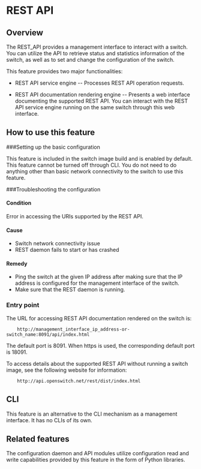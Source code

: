 # REST API

## Overview ##
The REST_API provides a management interface to interact with a switch. You can utilize the API to retrieve status and statistics information of the switch, as well as to set and change the configuration of the switch.

This feature provides two major functionalities:

- REST API service engine -- Processes REST API operation requests.

- REST API documentation rendering engine -- Presents a web interface documenting the supported REST API. You can interact with the REST API service engine running on the same switch through this web interface.

## How to use this feature ##

###Setting up the basic configuration

This feature is included in the switch image build and is enabled by default. This feature cannot be turned off through CLI. You do not need to do anything other than basic network connectivity to the switch to use this feature.

###Troubleshooting the configuration

#### Condition
Error in accessing the URIs supported by the REST API.
#### Cause
- Switch network connectivity issue
- REST daemon fails to start or has crashed
#### Remedy
- Ping the switch at the given IP address after making sure that the IP address is configured for the management interface of the switch.
- Make sure that the REST daemon is running.

### Entry point

The URL for accessing REST API documentation rendered on the switch is:
```ditaa
    http://management_interface_ip_address-or-switch_name:8091/api/index.html
```

The default port is 8091. When https is used, the corresponding default port is 18091.

To access details about the supported REST API without running a switch image, see the following website for information:
```ditaa
    http://api.openswitch.net/rest/dist/index.html
```

## CLI ##
This feature is an alternative to the CLI mechanism as a management interface. It has no CLIs of its own.

## Related features ##
The configuration daemon and API modules utilize configuration read and write capabilities provided by this feature in the form of Python libraries.
